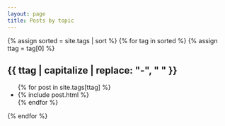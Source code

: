 ```yaml
---
layout: page
title: Posts by topic
---
```

{% assign sorted = site.tags | sort %}
{% for tag in sorted %}
{% assign ttag = tag[0] %}
<h2><a name="{{ ttag }}">{{ ttag | capitalize | replace: "-", " " }}</a></h2>
<ul>
{% for post in site.tags[ttag] %}
    <li>
{% include post.html %}
    </li>
    {% endfor %}
</ul>
{% endfor %}
